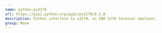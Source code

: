 ```yaml
---
name: python-py3270
url: https://pypi.python.org/pypi/py3270/0.2.0
description: Python interface to x3270, an IBM 3270 terminal emulator. URL : https://pypi.python.org/pypi/py3270/0.2.0 Groups : None
group: None
---
```

